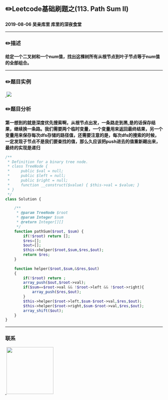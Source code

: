 ## :pencil2:Leetcode基础刷题之(113. Path Sum II)
**2019-08-06 吴亲库里 库里的深夜食堂**
****
### :pencil2:描述
**给定一个二叉树和一个num值，找出这棵树所有从根节点到叶子节点等于num值的全部组合。**
****
### :pencil2:题目实例
<a href="https://github.com/wuqinqiang/">
​    <img src="https://github.com/wuqinqiang/Lettcode-php/blob/master/images/113.png">
</a> 

### :pencil2:题目分析
**第一想到的就是深度优先搜索啊，从根节点出发，一条路走到黑,是的话保存结果，继续换一条路。我们需要两个临时变量，一个变量用来返回最终结果，另一个变量用来保存每次dfs存储的路径值，还需要注意的是，每次dfs的搜索的时候，一定发现子节点不是我们要查找的值，那么久应该把push进去的值重新踢出来，最终的实现是递归**

```php
/**
 * Definition for a binary tree node.
 * class TreeNode {
 *     public $val = null;
 *     public $left = null;
 *     public $right = null;
 *     function __construct($value) { $this->val = $value; }
 * }
 */
class Solution {

    /**
     * @param TreeNode $root
     * @param Integer $sum
     * @return Integer[][]
     */
    function pathSum($root, $sum) {
        if(!$root) return [];
        $res=[];
        $out=[];
        $this->helper($root,$sum,$res,$out);
        return $res;
    }
    
    function helper($root,$sum,&$res,$out)
    {
        if(!$root) return ;
        array_push($out,$root->val);
        if($sum==$root->val && !$root->left && !$root->right){
            array_push($res,$out);
        }
        $this->helper($root->left,$sum-$root->val,$res,$out);
        $this->helper($root->right,$sum-$root->val,$res,$out);
        array_shift($out);
    }
}

```
****

### 联系

<a href="https://github.com/wuqinqiang/">
​    <img src="https://github.com/wuqinqiang/Lettcode-php/blob/master/qrcode_for_gh_c194f9d4cdb1_430.jpg" width="150px" height="150px">
</a> 
   
    
    
    

